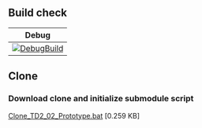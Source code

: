## Build check
|Debug|
|:---:|
|[![DebugBuild](https://github.com/Souto-Naitou/TD2_02_Prototype/actions/workflows/main.yml/badge.svg?event=push)](https://github.com/Souto-Naitou/TD2_02_Prototype/actions/workflows/main.yml)|

## Clone
### Download clone and initialize submodule script
[Clone_TD2_02_Prototype.bat](https://nihonkogakuin-my.sharepoint.com/personal/k023g0031_m_neec_ac_jp/_layouts/15/download.aspx?SourceUrl=%2Fpersonal%2Fk023g0031%5Fm%5Fneec%5Fac%5Fjp%2FDocuments%2F%E6%B7%BB%E4%BB%98%E3%83%95%E3%82%A1%E3%82%A4%E3%83%AB%2FClone%5FTD2%5F02%5FPrototype%2Ebat) [0.259 KB]

